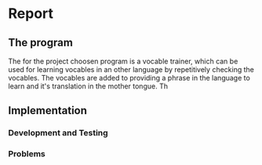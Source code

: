 # Report
## The program
The for the project choosen program is a vocable trainer, which can be used for learning vocables in an other language by repetitively checking the vocables. The vocables are added to providing a phrase in the language to learn and it's translation in the mother tongue. Th
## Implementation
### Development and Testing
### Problems
<!--stackedit_data:
eyJoaXN0b3J5IjpbMTg4MTU1MzY0MSwtODI1ODk4NDMsLTM5Mz
A0OTI4Ml19
-->
